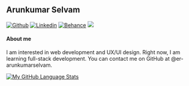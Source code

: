 ## Arunkumar Selvam
[![Github](https://img.shields.io/github/followers/er-arunkumarselvam?label=Follow&style=social)](https://github.com/er-arunkumarselvam)
[![Linkedin](https://img.shields.io/badge/-Arunkumar_Selvam-darkblue?style=flat-square&logo=linkedin&logoColor=white&link=https://www.linkedin.com/in/arun1998/)](https://www.linkedin.com/in/arun1998/)
[![Behance](https://img.shields.io/badge/-Arunkumar_Selvam-blue?style=flat-square&logo=behance&logoColor=white&link=https://www.behance.net/arunkumarselvam)](https://www.behance.net/arunkumarselvam)
![](https://komarev.com/ghpvc/?username=er-arunkumarselvam&color=brightgreen)

#### About me

I am interested in web development and UX/UI design. Right now, I am learning full-stack development. You can contact me on GitHub at @er-arunkumarselvam.

[![My GitHub Language Stats](https://github-readme-stats.vercel.app/api/top-langs/?username=er-arunkumarselvam&langs_count=6&theme)]()

<!---
er-arunkumarselvam/er-arunkumarselvam is a ✨ special ✨ repository because its `README.md` (this file) appears on your GitHub profile.
You can click the Preview link to take a look at your changes.
--->
